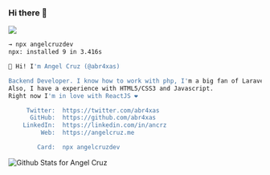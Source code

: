 ### Hi there 👋
![](https://komarev.com/ghpvc/?username=abr4xas)

<!--
**abr4xas/abr4xas** is a ✨ _special_ ✨ repository because its `README.md` (this file) appears on your GitHub profile.

Here are some ideas to get you started:

- 🔭 I’m currently working on ...
- 🌱 I’m currently learning ...
- 👯 I’m looking to collaborate on ...
- 🤔 I’m looking for help with ...
- 💬 Ask me about ...
- 📫 How to reach me: ...
- 😄 Pronouns: ...
- ⚡ Fun fact: ...
- 🌱 I’m currently learning React / React Native
- 👯 I’m looking to collaborate on PHP / Laravel / WordPress
- 📫 How to reach me: On twitter @abr4xas
-->

```bash
→ npx angelcruzdev
npx: installed 9 in 3.416s

👋 Hi! I'm Angel Cruz (@abr4xas)

Backend Developer. I know how to work with php, I'm a big fan of Laravel & WordPress. 
Also, I have a experience with HTML5/CSS3 and Javascript. 
Right now I'm in love with ReactJS ❤︎

     Twitter:  https://twitter.com/abr4xas
      GitHub:  https://github.com/abr4xas
    LinkedIn:  https://linkedin.com/in/ancrz
         Web:  https://angelcruz.me

        Card:  npx angelcruzdev
```

![Github Stats for Angel Cruz](https://github-readme-stats.vercel.app/api?username=abr4xas&show_icons=true&hide_border=true&count_private=true)
